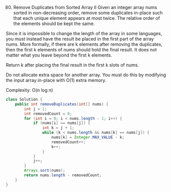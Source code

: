 80. Remove Duplicates from Sorted Array II
Given an integer array nums sorted in non-decreasing order, remove some duplicates in-place such that each unique element appears at most twice. The relative order of the elements should be kept the same.

Since it is impossible to change the length of the array in some languages, you must instead have the result be placed in the first part of the array nums. More formally, if there are k elements after removing the duplicates, then the first k elements of nums should hold the final result. It does not matter what you leave beyond the first k elements.

Return k after placing the final result in the first k slots of nums.

Do not allocate extra space for another array. You must do this by modifying the input array in-place with O(1) extra memory.

Complexity: O(n log n)

```java
class Solution {
    public int removeDuplicates(int[] nums) {
        int j = 1;
        int removedCount = 0;
        for (int i = 0; i < nums.length - 1; i++) {
            if (nums[i] == nums[j]) {
                int k = j + 1;
                while (k < nums.length && nums[k] == nums[j]) {
                    nums[k] = Integer.MAX_VALUE - k;
                    removedCount++;
                    k++;
                }
            }
            j++;
        }
        Arrays.sort(nums);
        return nums.length - removedCount;
    }
}
```